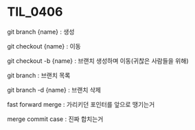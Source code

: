 # TIL_0406

git branch {name} : 생성

git checkout {name} : 이동

git checkout -b {name} : 브랜치 생성하며 이동(귀찮은 사람들을 위해)

git branch : 브랜치 목록

git branch -d {name} : 브랜치 삭제



fast forward merge : 가리키던 포인터를 앞으로 땡기는거

merge commit case : 진짜 합치는거

